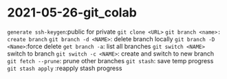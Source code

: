 # 2021-05-26-git_colab
`generate ssh-keygen`:public for private
`git clone <URL>` 
`git branch <name>: create branch`
`git branch -d <NAME>`: delete branch locally
`git branch -D <Name>`:force delete
`get branch -a`: list all branches
`git switch <NAME>` switch to branch
`git switch -c <NAME>`: create and switch to new branch
`git fetch --prune`: prune other branches
`git stash`: save temp progress
`git stash apply` :reapply stash progress